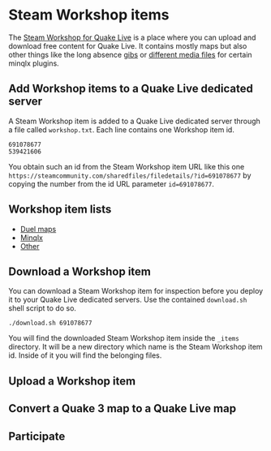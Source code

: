 # Steam Workshop items

The [Steam Workshop for Quake Live](https://steamcommunity.com/app/282440/workshop/) is a place where you can upload and download free content for Quake Live. It contains mostly maps but also other things like the long absence [gibs](https://steamcommunity.com/sharedfiles/filedetails/?id=691078677) or [different media files](https://github.com/quakelive-server-standards/quakelive-server-standards/blob/master/workshop/Minqlx_related.md) for certain minqlx plugins.

## Add Workshop items to a Quake Live dedicated server

A Steam Workshop item is added to a Quake Live dedicated server through a file called `workshop.txt`. Each line contains one Workshop item id.

```
691078677
539421606
```

You obtain such an id from the Steam Workshop item URL like this one `https://steamcommunity.com/sharedfiles/filedetails/?id=691078677` by copying the number from the id URL parameter `id=691078677`.

## Workshop item lists

- [Duel maps](https://github.com/quakelive-server-standards/quakelive-server-standards/blob/master/workshop/Duel_maps.md)
- [Minqlx](https://github.com/quakelive-server-standards/quakelive-server-standards/blob/master/workshop/Minqlx.md)
- [Other](https://github.com/quakelive-server-standards/quakelive-server-standards/blob/master/workshop/Other.md)

## Download a Workshop item

You can download a Steam Workshop item for inspection before you deploy it to your Quake Live dedicated servers. Use the contained `download.sh` shell script to do so.

```
./download.sh 691078677
```

You will find the downloaded Steam Workshop item inside the `_items` directory. It will be a new directory which name is the Steam Workshop item id. Inside of it you will find the belonging files.

## Upload a Workshop item

## Convert a Quake 3 map to a Quake Live map

## Participate